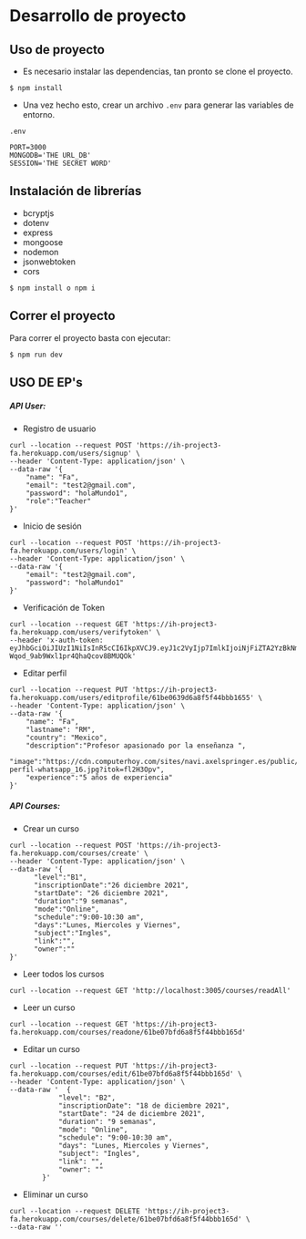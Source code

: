 # Desarrollo de proyecto

## Uso de proyecto

- Es necesario instalar las dependencias, tan pronto se clone el proyecto.

```shell
$ npm install
```

- Una vez hecho esto, crear un archivo `.env` para generar las variables de entorno.

`.env`

```
PORT=3000
MONGODB='THE URL_DB'
SESSION='THE SECRET WORD'
```

## Instalación de librerías

- bcryptjs
- dotenv
- express
- mongoose
- nodemon
- jsonwebtoken
- cors

```shell
$ npm install o npm i
```

## Correr el proyecto

Para correr el proyecto basta con ejecutar:

```shell
$ npm run dev
```

## USO DE EP's

##### API User:

- Registro de usuario

```shell
curl --location --request POST 'https://ih-project3-fa.herokuapp.com/users/signup' \
--header 'Content-Type: application/json' \
--data-raw '{
    "name": "Fa",
    "email": "test2@gmail.com",
    "password": "holaMundo1",
    "role":"Teacher"
}'
```

- Inicio de sesión

```shell
curl --location --request POST 'https://ih-project3-fa.herokuapp.com/users/login' \
--header 'Content-Type: application/json' \
--data-raw '{
    "email": "test2@gmail.com",
    "password": "holaMundo1"
}'
```

- Verificación de Token

```shell
curl --location --request GET 'https://ih-project3-fa.herokuapp.com/users/verifytoken' \
--header 'x-auth-token: eyJhbGciOiJIUzI1NiIsInR5cCI6IkpXVCJ9.eyJ1c2VyIjp7ImlkIjoiNjFiZTA2YzBkNmE4ZjVmNDRiYmIxNjU5In0sImlhdCI6MTYzOTg0MzY1OSwiZXhwIjoxNjM5ODc5NjU5fQ.H0i4obmrVxTg-Wqod_9ab9Wxl1pr4QhaQcov8BMUQOk'

```

- Editar perfil

```shell
curl --location --request PUT 'https://ih-project3-fa.herokuapp.com/users/editprofile/61be0639d6a8f5f44bbb1655' \
--header 'Content-Type: application/json' \
--data-raw '{
    "name": "Fa",
    "lastname": "RM",
    "country": "Mexico",
    "description":"Profesor apasionado por la enseñanza ",
    "image":"https://cdn.computerhoy.com/sites/navi.axelspringer.es/public/styles/1200/public/media/image/2018/08/fotos-perfil-whatsapp_16.jpg?itok=fl2H3Opv",
    "experience":"5 años de experiencia"
}'
```

##### API Courses:

- Crear un curso

```shell
curl --location --request POST 'https://ih-project3-fa.herokuapp.com/courses/create' \
--header 'Content-Type: application/json' \
--data-raw '{
      "level":"B1",
      "inscriptionDate":"26 diciembre 2021",
      "startDate": "26 diciembre 2021",
      "duration":"9 semanas",
      "mode":"Online",
      "schedule":"9:00-10:30 am",
      "days":"Lunes, Miercoles y Viernes",
      "subject":"Ingles",
      "link":"",
      "owner":""
}'
```

- Leer todos los cursos

```shell
curl --location --request GET 'http://localhost:3005/courses/readAll'
```

- Leer un curso

```shell
curl --location --request GET 'https://ih-project3-fa.herokuapp.com/courses/readone/61be07bfd6a8f5f44bbb165d'
```

- Editar un curso

```shell
curl --location --request PUT 'https://ih-project3-fa.herokuapp.com/courses/edit/61be07bfd6a8f5f44bbb165d' \
--header 'Content-Type: application/json' \
--data-raw '  {
            "level": "B2",
            "inscriptionDate": "18 de diciembre 2021",
            "startDate": "24 de diciembre 2021",
            "duration": "9 semanas",
            "mode": "Online",
            "schedule": "9:00-10:30 am",
            "days": "Lunes, Miercoles y Viernes",
            "subject": "Ingles",
            "link": "",
            "owner": ""
        }'
```

- Eliminar un curso

```shell
curl --location --request DELETE 'https://ih-project3-fa.herokuapp.com/courses/delete/61be07bfd6a8f5f44bbb165d' \
--data-raw ''
```
